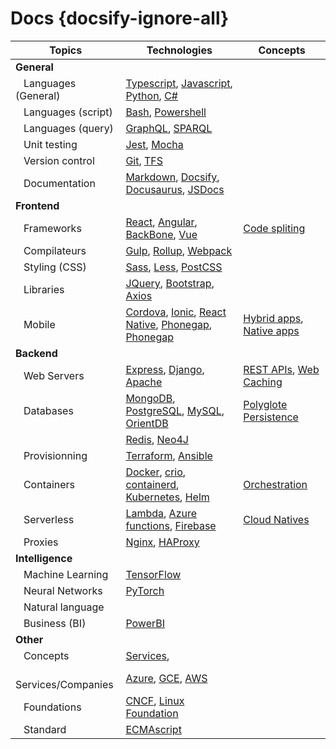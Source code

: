 # Docs {docsify-ignore-all}



| Topics                              | Technologies | Concepts   |
| ----------------------------------- | ----------- | --- |
| **General**                         |             | |
| &nbsp;&nbsp; Languages (General)    | [Typescript](), [Javascript](), [Python](), [C#]() | |
| &nbsp;&nbsp; Languages (script)     | [Bash](), [Powershell]() | |
| &nbsp;&nbsp; Languages (query)      | [GraphQL](), [SPARQL]() | |
| &nbsp;&nbsp; Unit testing           | [Jest](), [Mocha]() | |
| &nbsp;&nbsp; Version control        | [Git](), [TFS]() | |
| &nbsp;&nbsp; Documentation          | [Markdown](), [Docsify](), [Docusaurus](), [JSDocs]() | |
| **Frontend**                        |             | |
| &nbsp;&nbsp; Frameworks             | [React](), [Angular](), [BackBone](), [Vue]() | [Code spliting]() |
| &nbsp;&nbsp; Compilateurs           | [Gulp](), [Rollup](), [Webpack]() |  |
| &nbsp;&nbsp; Styling (CSS)          | [Sass](), [Less](), [PostCSS]() | |
| &nbsp;&nbsp; Libraries              | [JQuery](), [Bootstrap](), [Axios]()  | |
| &nbsp;&nbsp; Mobile                 | [Cordova](), [Ionic](), [React Native](), [Phonegap](), [Phonegap]()  | [Hybrid apps](), [Native apps]() |
| **Backend**                         |             | |
| &nbsp;&nbsp; Web Servers            | [Express](), [Django](), [Apache]()   |  [REST APIs](), [Web Caching]() |
| &nbsp;&nbsp; Databases              | [MongoDB](),  [PostgreSQL](), [MySQL](), [OrientDB]() | [Polyglote Persistence]() |
| &nbsp;&nbsp;                        | [Redis](), [Neo4J]()    |  |
| &nbsp;&nbsp; Provisionning          | [Terraform](), [Ansible]() | |
| &nbsp;&nbsp; Containers             | [Docker](), [crio](), [containerd](), [Kubernetes](), [Helm]()  | [Orchestration]() |
| &nbsp;&nbsp; Serverless             | [Lambda](), [Azure functions](), [Firebase]() | [Cloud Natives]() |
| &nbsp;&nbsp; Proxies                | [Nginx](), [HAProxy]() | | 
| **Intelligence**                    |             | |
| &nbsp;&nbsp; Machine Learning       | [TensorFlow]() | | 
| &nbsp;&nbsp; Neural Networks        | [PyTorch]() | | 
| &nbsp;&nbsp; Natural language       |  | | 
| &nbsp;&nbsp; Business (BI)          | [PowerBI]() | | 
| **Other**                           |             | |
| &nbsp;&nbsp; Concepts               | [Services](),  | |
| &nbsp;&nbsp; Services/Companies     | [Azure](), [GCE](), [AWS]() | |
| &nbsp;&nbsp; Foundations            | [CNCF](), [Linux Foundation]() | | 
| &nbsp;&nbsp; Standard               | [ECMAscript]() | | 
